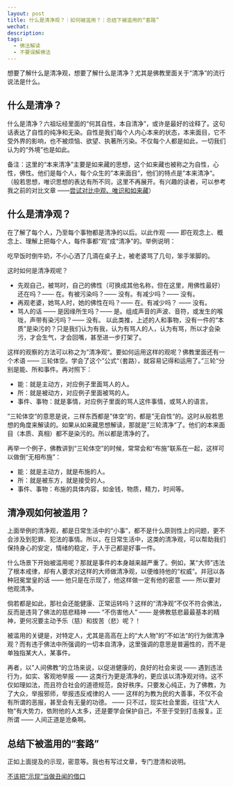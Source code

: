 ```yaml
---
layout: post
title: 什么是清净观？｜如何被滥用？｜总结下被滥用的“套路”
wechat: 
description: 
tags:
  - 佛法解读
  - 不要误解佛法
---
```

想要了解什么是清净观，想要了解什么是清净？尤其是佛教里面关于“清净”的流行说法是什么。
## 什么是清净？

什么是清净？六祖坛经里面的“何其自性，本自清净”，或许是最好的诠释了。这句话表达了自性的纯净和无染。自性是我们每个人内心本来的状态，本来面目，它不受外界的影响，也不被烦恼、欲望、执著所污染。不仅每个人都是如此，一切我们认为的“外境”也是如此。

备注：这里的“本来清净”主要是如来藏的思想，这个如来藏也被称之为自性，心性，佛性。他们是每个人，每个众生的”本来面目“，他们的特点是”本来清净“。（般若思想，唯识思想的表达有所不同，这里不再展开。有兴趣的读者，可以参考我之前的对比文章 ——[尝试对比中观、唯识和如来藏](https://mp.weixin.qq.com/s/n1RfPHv65iJtp1WmARvSNQ)）

## 什么是清净观？

在了解了每个人，乃至每个事物都是清净的以后。以此作观 —— 即在观念上、概念上、理解上把每个人，每件事都“观”成“清净”的。举例说明：

吃早饭时倒牛奶，不小心洒了几滴在桌子上，被老婆骂了几句，笨手笨脚的。

这时如何是清净观呢？

* 先观自己，被骂时，自己的佛性（可换成其他名称，但在这里，用佛性最好）还在吗？—— 在。有被污染吗？—— 没有。有减少吗？—— 没有。
* 再观老婆，她骂人时，她的佛性在吗？—— 在。有减少吗？ —— 没有。
* 骂人的话 —— 是因缘所生吗？—— 是。组成声音的声波、音符，或发生的喉咙，声带有染污吗？—— 没有。
以此类推，上述的人和事物，没有一件的“本质”是染污的？只是我们认为有我，认为有骂人的人，认为有骂，所以才会染污，才会生气，才会回嘴，甚至进一步打架了。

这样的观察的方法可以称之为”清净观“。要如何运用这样的观呢？佛教里面还有一个术语 —— 三轮体空。学会了这个”公式“（套路），就容易记得和运用了。”三轮“分别是能、所和事件。再对照下：

* 能：就是主动方，对应例子里面骂人的人。
* 所：就是被动方，对应例子里面被骂的人。
* 事件、事物：就是事情，对应例子里面的骂人这件事情，或骂人的语言。

”三轮体空“的意思是说，三样东西都是”体空“的，都是”无自性“的。这时从般若思想的角度来解读的。如果从如来藏思想解读，那就是”三轮清净“了。他们的本来面目（本质、真相）都不是染污的。所以都是清净的了。

再举一个例子，佛教讲到“三轮体空”的时候，常常会和“布施”联系在一起，这样可以做倒“无相布施”：
* 能：就是主动方，就是布施的人。
* 所：就是被东方，就是接受的人。
* 事件、事物：布施的具体内容，如金钱，物质，精力，时间等。

## 清净观如何被滥用？

上面举例的清净观，都是日常生活中的“小事”，都不是什么原则性上的问题，更不会涉及到犯罪、犯法的事情。所以，在日常生活中，这类的清净观，可以帮助我们保持身心的安定，情绪的稳定，于人于己都是好事一件。

什么场景下开始被滥用呢？那就是事件的本身越来越严重了。例如，某“大师”违法了根本戒律，却有人要求对这样的大师做清净观，以便维持他的“权威”。并冠以各种冠冕堂皇的话 —— 他只是在示现了，他这样做一定有他的密意 —— 所以要对他观清净。

倘若都是如此，那社会还能健康、正常运转吗？这样的“清净观”不仅不符合佛法，反而是违背了佛法的慈悲精神 —— “不伤害他人” —— 是佛教慈悲最最基本的精神，更何况要主动予乐（慈）和拔苦（悲）呢？！

被滥用的关键是，对特定人，尤其是高高在上的“大人物”的”不如法“的行为做清净观？而有违于佛法中所强调的一切本自清净，这里强调的意思是普遍性的，而不是单独指某大人，某事件。

再者，以”人间佛教“的立场来说，以促进健康的，良好的社会来说 —— 遇到违法行为，如实、客观地举报 —— 这类行为更是清净的，更应该以清净观对待。这不仅如理如法，而且符合社会的道德规范，良好秩序。只要发心纯正，为了佛教，为了大众，举报邪师，举报违反戒律的人 —— 这样的为教为民的大善事，不仅不会有所谓的恶报，甚至会有无量的功德。 —— 只不过，现实社会里面，往往”大人物“有大势力，依附他的人太多，还是要学会保护自己，不至于受到打击报复。正所谓 —— 人间正道是沧桑啊。

## 总结下被滥用的“套路”

正如上面提及的示现，密意等。我也有写过文章，专门澄清和说明。

[不该把“示现”当做丑闻的借口](https://mp.weixin.qq.com/s/1Ulcm4HXzGQYodrvTQwzkA)






